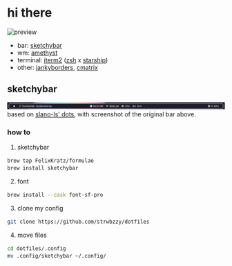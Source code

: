 # hi there
![preview](https://github.com/strwbzzy/dotfiles/blob/caf62dca415ee6a7b732eb3887193687a6ca8bdc/image/preview.png)
- bar: [sketchybar](https://github.com/FelixKratz/SketchyBar)
- wm: [amethyst](https://ianyh.com/amethyst/)
- terminal: [iterm2](https://iterm2.com/) ([zsh](https://github.com/ohmyzsh/ohmyzsh/wiki/Installing-ZSH) x [starship](https://starship.rs/))
- other: [jankyborders](https://github.com/FelixKratz/JankyBorders), [cmatrix](https://github.com/abishekvashok/cmatrix)
## sketchybar
![original bar](.config/sketchybar/screenshot.png)
based on [slano-ls' dots](https://github.com/slano-ls/SketchyBar), with screenshot of the original bar above.
### how to
1. sketchybar
```bash
brew tap FelixKratz/formulae
brew install sketchybar
```
2. font
```bash
brew install --cask font-sf-pro
```
3. clone my config
```bash
git clone https://github.com/strwbzzy/dotfiles
```
4. move files 
```bash
cd dotfiles/.config 
mv .config/sketchybar ~/.config/
```